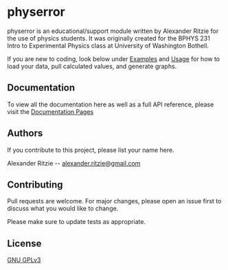 # physerror

physerror is an educational/support module written by Alexander Ritzie for the use of physics students.
It was originally created for the BPHYS 231 Intro to Experimental Physics class at University of Washington
Bothell.

If you are new to coding, look below under [Examples]([docs/_build/markdown/getstart.md](#Examples)) and [Usage](#usage) for how to load
your data, pull calculated values, and generate graphs.

## Documentation
To view all the documentation here as well as a full API reference, please visit the [Documentation Pages](docs/_build/markdown/getstart.md)

## Authors
If you contribute to this project, please list your name here.

Alexander Ritzie -- <alexander.ritzie@gmail.com>

## Contributing

Pull requests are welcome. For major changes, please open an issue first
to discuss what you would like to change.

Please make sure to update tests as appropriate.

## License

[GNU GPLv3](https://github.com/ParadoxRegiment/physerror/blob/main/LICENSE.txt)
